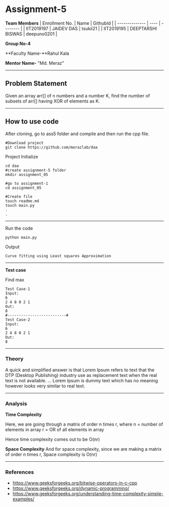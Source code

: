 # Assignment-5

**Team Members**
|   Enrollment No.  |   Name   | GithubId |
|   --------------  |   ----   | -------- |
|    IIT2019197  |   JAIDEV DAS | tsukii21 |
|    IIT2019195  |   DEEPTARSHI BISWAS | deepuno0201  | 

**Group No-4**

**Faculty Name-**Rahul Kala

**Mentor Name-** "Md. Meraz"

---
## Problem Statement
Given an array arr[] of n numbers and a number K, find the number of subsets of arr[] having XOR of elements as K.

---
## How to use code
After cloning, go to ass5 folder and compile and then run the cpp file.
```
#Download project
git clone https://github.com/merazlab/daa 
```
Project Initialize 
```
cd daa
#create assignment-5 folder
mkdir assignment_05

#go to assignment-1
cd assignment_05

#Create file
touch readme.md
touch main.py
.
.
```
---

Run the code
```
python main.py
```
Output
```
Curve fitting using Least squares Approximation
```
---

**Test case**

Find max
```
Test Case-1
Input:
6
2 4 8 0 2 1
Out:
8
#--------------------------#
Test Case-2
Input:
6
2 4 8 0 2 1
Out:
8
```

---

### Theory
A quick and simplified answer is that Lorem Ipsum refers to text that the DTP (Desktop Publishing) industry use as replacement text when the real text is not available. ... Lorem Ipsum is dummy text which has no meaning however looks very similar to real text.

---

### Analysis

**Time Complexity**

Here, we are going through a matrix of order n times r, where
	n = number of elements in array
r = OR of all elements in array 

Hence time complexity comes out to be O(nr)

**Space Complexity**
And for space complexity, since we are making a matrix of order n times r,
Space complexity is O(nr)


---

### References

- https://www.geeksforgeeks.org/bitwise-operators-in-c-cpp
- https://www.geeksforgeeks.org/dynamic-programming/
- https://www.geeksforgeeks.org/understanding-time-complexity-simple-examples/
